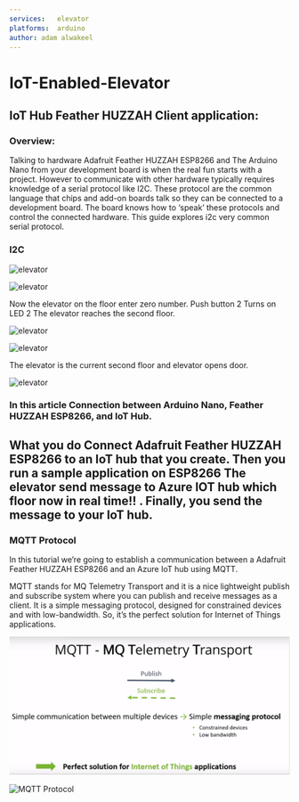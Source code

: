 ```yaml
---
services:	elevator
platforms:	arduino
author:	adam alwakeel
---
```



# IoT-Enabled-Elevator

## IoT Hub Feather HUZZAH Client application:

### Overview:
Talking to hardware Adafruit Feather HUZZAH ESP8266 and The Arduino Nano  from your development board is when the real fun starts with a project.
However to communicate with other hardware typically requires knowledge of a serial protocol like I2C. These protocol are the common language that chips and add-on boards talk so they can be connected to a development board. The board knows how to ‘speak’ these protocols and control the connected hardware. This guide explores i2c very common serial protocol.

### I2C

![elevator](https://github.com/adamalwakeel/IoT-Enabled-Elevator/blob/master/Ska%CC%88rmavbild%202018-07-03%20kl.%2013.16.28.png)



![elevator](https://github.com/adamalwakeel/IoT-Enabled-Elevator/blob/master/Ska%CC%88rmavbild%202018-07-03%20kl.%2010.13.39.png)

Now the elevator on the floor enter zero number.
Push button 2 Turns on LED 2 The elevator reaches the second floor.

![elevator](https://github.com/adamalwakeel/IoT-Enabled-Elevator/blob/master/Sk%C3%A4rmavbild%202018-07-03%20kl.%2010.15.13.png)

![elevator](https://github.com/adamalwakeel/IoT-Enabled-Elevator/blob/master/Ska%CC%88rmavbild%202018-07-03%20kl.%2010.15.29.png)

The elevator is the current second floor and elevator opens door.

![elevator](https://github.com/adamalwakeel/IoT-Enabled-Elevator/blob/master/Sk%C3%A4rmavbild%202018-07-03%20kl.%2010.16.07.png)


### In this article Connection between Arduino Nano, Feather HUZZAH ESP8266, and IoT Hub.

 ## What you do Connect Adafruit Feather HUZZAH ESP8266 to an IoT hub that you create. Then you run a sample application on ESP8266 The elevator send message to Azure IOT hub which floor now in real time!! . Finally, you send the message to your IoT hub. 


 ### MQTT Protocol

 In this tutorial we’re going to establish a communication between a Adafruit Feather HUZZAH ESP8266 and an Azure IoT hub  using MQTT.

 MQTT stands for MQ Telemetry Transport and it is a nice lightweight publish and subscribe system where you can publish and receive messages as a client. It is a simple messaging protocol, designed for constrained devices and with low-bandwidth. So, it’s the perfect solution for Internet of Things applications.

![MQTT Protocol](https://github.com/adamalwakeel/IoT-Enabled-Elevator/blob/master/Mqtt.png)


![MQTT Protocol](https://github.com/adamalwakeel/IoT-Enabled-Elevator/blob/master/Ska%CC%88rmavbild%202018-07-03%20kl.%2014.07.08.png)








 